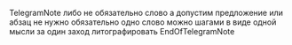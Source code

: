 TelegramNote
либо не обязательно слово а допустим предложение или абзац не нужно обязательно одно слово можно шагами в виде одной мысли за один заход литографировать
EndOfTelegramNote